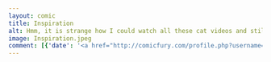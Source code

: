 ```yaml
---
layout: comic
title: Inspiration
alt: Hmm, it is strange how I could watch all these cat videos and still not get any comics done.
image: Inspiration.jpeg
comment: [{'date': '<a href="http://comicfury.com/profile.php?username=tecco_dsilva" title="tecco_dsilva">tecco_dsilva</a>', 'username': 'tecco_dsilva', 'comment': 'What&#039;s this?  A comic?'}]
---
```

